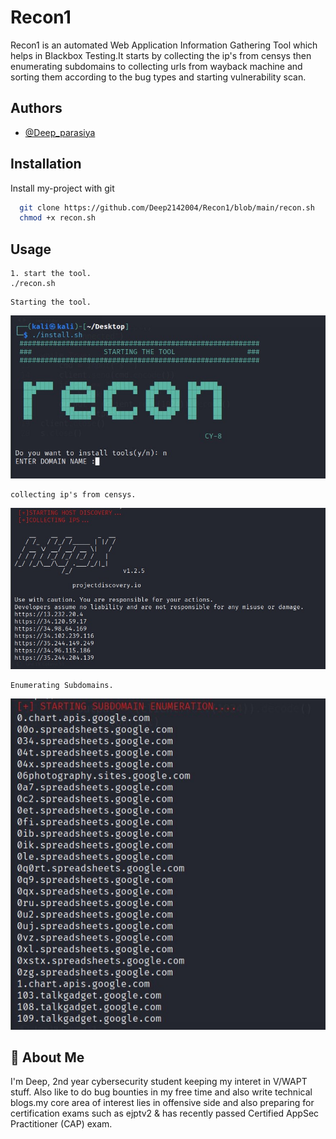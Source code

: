 
# Recon1

Recon1 is an automated Web Application Information Gathering Tool which helps in Blackbox Testing.It starts by collecting the ip's from censys then enumerating subdomains to collecting urls from wayback machine and sorting them according to the bug types and starting vulnerability scan.



## Authors

- [@Deep_parasiya](https://github.com/Deep2142004)



## Installation

Install my-project with git 

```bash
  git clone https://github.com/Deep2142004/Recon1/blob/main/recon.sh
  chmod +x recon.sh
```

    
## Usage

```
1. start the tool.
./recon.sh
```
```
Starting the tool.
```
![App Screenshot](https://github.com/Deep2142004/Recon1/blob/main/images/1.jpg)
```
collecting ip's from censys.
```
![App Screenshot](https://github.com/Deep2142004/Recon1/blob/main/images/2.jpg)
```
Enumerating Subdomains.
```
![App Screenshot](https://github.com/Deep2142004/Recon1/blob/main/images/3.jpg)

## 🚀 About Me
I'm Deep, 2nd year cybersecurity student keeping my interet in V/WAPT stuff. Also like to do bug bounties in my free time and also write technical blogs.my core area of interest lies in offensive side and also preparing for certification exams such as ejptv2 & has recently passed Certified AppSec Practitioner (CAP) exam. 
